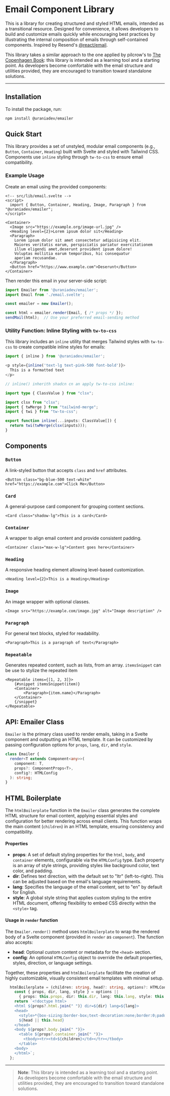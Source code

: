 # Email Component Library

This is a library for creating structured and styled HTML emails, intended as a transitional resource. Designed for convenience, it allows developers to build and customize emails quickly while encouraging best practices by illustrating the internal composition of emails through self-contained components. Inspired by Resend's [@react/email](https://react.email/).

This library takes a similar approach to the one applied by pilcrow's to [The Copenhagen Book](https://thecopenhagenbook.com): this library is intended as a learning tool and a starting point. As developers become comfortable with the email structure and utilities provided, they are encouraged to transition toward standalone solutions.

---

## Installation
To install the package, run:

```bash
npm install @uraniadev/emailer
```

## Quick Start
This library provides a set of unstyled, modular email components (e.g., `Button`, `Container`, `Heading`) built with Svelte and styled with Tailwind CSS. Components use `inline` styling through `tw-to-css` to ensure email compatibility.

### Example Usage

Create an email using the provided components:

```svelte
<!-- src/lib/email.svelte -->
<script>
  import { Button, Container, Heading, Image, Paragraph } from "@uraniadev/emailer";
</script>

<Container>
  <Image src="https://example.org/image-url.jpg" />
  <Heading level={2}>Lorem ipsum dolor sit</Heading>
  <Paragraph>
    Lorem ipsum dolor sit amet consectetur adipisicing elit.
    Maiores veritatis earum, perspiciatis pariatur exercitationem
    illum eligendi amet,deserunt provident ipsum dolore! 
    Voluptas mollitia earum temporibus, hic consequatur 
    aperiam recusandae.
  </Paragraph>
  <Button href="https://www.example.com">Deserunt</Button>
</Container>
```

Then render this email in your server-side script:

```typescript
import Emailer from '@uraniadev/emailer';
import Email from './email.svelte';

const emailer = new Emailer();

const html = emailer.render(Email, { /* props */ });
sendMail(html);  // Use your preferred email-sending method
```


### Utility Function: Inline Styling with `tw-to-css`
This library includes an `inline` utility that merges Tailwind styles with `tw-to-css` to create compatible inline styles for emails:

```typescript
import { inline } from '@uraniadev/emailer';

<p style={inline('text-lg text-pink-500 font-bold')}>
  This is a formatted text
</p>
```

```typescript
// inline() inherith shadcn cn an apply tw-to-css inline:

import type { ClassValue } from "clsx";

import clsx from "clsx";
import { twMerge } from "tailwind-merge";
import { twi } from "tw-to-css";

export function inline(...inputs: ClassValue[]) {
  return twi(twMerge(clsx(inputs)));
}

```

## Components

### `Button`
A link-styled button that accepts `class` and `href` attributes.

```svelte
<Button class="bg-blue-500 text-white" href="https://example.com">Click Me</Button>
```

### `Card`
A general-purpose card component for grouping content sections.

```svelte
<Card class="shadow-lg">This is a card</Card>
```

### `Container`
A wrapper to align email content and provide consistent padding.

```svelte
<Container class="max-w-lg">Content goes here</Container>
```

### `Heading`
A responsive heading element allowing level-based customization.

```svelte
<Heading level={2}>This is a Heading</Heading>
```

### `Image`
An image wrapper with optional classes.

```svelte
<Image src="https://example.com/image.jpg" alt="Image description" />
```

### `Paragraph`
For general text blocks, styled for readability.

```svelte
<Paragraph>This is a paragraph of text</Paragraph>
```

### `Repeatable`
Generates repeated content, such as lists, from an array.
`itemsSnippet` can be use to stylize the repeated item

```svelte
<Repeatable items={[1, 2, 3]}>
    {#snippet itemsSnippet(item)}
    <Container>
        <Paragraph>{item.name}</Paragraph>
    </Container>
    {/snippet}
</Repeatable>
```


## API: Emailer Class
`Emailer` is the primary class used to render emails, taking in a Svelte component and outputting an HTML template. It can be customized by passing configuration options for `props`, `lang`, `dir`, and `style`.

```typescript
class Emailer {
  render<T extends Component<any>>(
    component: T,
    props?: ComponentProps<T>,
    config?: HTMLConfig
  ): string;
}
```

## HTML Boilerplate

The `htmlBoilerplate` function in the `Emailer` class generates the complete HTML structure for email content, applying essential styles and configuration for better rendering across email clients. This function wraps the main content (`children`) in an HTML template, ensuring consistency and compatibility.

#### Properties

- **props**: A set of default styling properties for the `html`, `body`, and `container` elements, configurable via the `HTMLConfig` type. Each property is an array of style strings, providing styles like background color, text color, and padding.
- **dir**: Defines text direction, with the default set to "ltr" (left-to-right). This can be adjusted based on the email's language requirements.
- **lang**: Specifies the language of the email content, set to "en" by default for English.
- **style**: A global style string that applies custom styling to the entire HTML document, offering flexibility to embed CSS directly within the `<style>` tag.

#### Usage in `render` function

The `Emailer.render()` method uses `htmlBoilerplate` to wrap the rendered body of a Svelte component (provided in `render` as `component`). The function also accepts:
- **head**: Optional custom content or metadata for the `<head>` section.
- **config**: An optional `HTMLConfig` object to override the default properties, styles, direction, or language settings.

Together, these properties and `htmlBoilerplate` facilitate the creation of highly customizable, visually consistent email templates with minimal setup.

```typescript
  htmlBoilerplate = (children: string, head?: string, options?: HTMLConfig) => {
    const { props, dir, lang, style } = options ||
      { props: this.props, dir: this.dir, lang: this.lang, style: this.style };
    return `<!doctype html> 
    <html ${props?.html.join(" ")} dir=${dir} lang=${lang}> 
    <head> 
      <style>*{box-sizing:border-box;text-decoration:none;border:0;padding:0;margin:0;}${style}</style>
      ${head || this.head}
    </head> 
    <body ${props?.body.join(" ")}> 
      <table ${props?.container.join(" ")}>
        <tbody><tr><td>${children}</td></tr></tbody>
      </table>
    <body> 
    </html>`;
  };
```
---

> **Note**: This library is intended as a learning tool and a starting point. As developers become comfortable with the email structure and utilities provided, they are encouraged to transition toward standalone solutions.